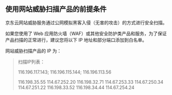 
## 使用网站威胁扫描产品的前提条件

京东云网站威胁服务通过公网模拟黑客入侵（无害的攻击）的方式进行安全扫描。

如果您使用了 Web 应用防火墙（WAF）或其他安全防护类产品和服务，为了保证产品扫描的正常进行，建议您将以下 IP 地址和部分端口添加到白名单。

网站威胁扫描产品的 IP 为：

> 扫描IP列表：
>
> 116.196.117.143;
> 116.196.115.144;
> 116.196.113.56
>
> 116.198.35.55
> 114.67.252.20
> 116.198.32.71
> 114.67.253.33
> 114.67.250.34
> 114.67.251.22
> 116.198.33.52
> 116.198.34.44
> 114.67.254.24
